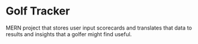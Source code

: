 # Golf Tracker

MERN project that stores user input scorecards and translates that data to results and insights that a golfer might find useful.